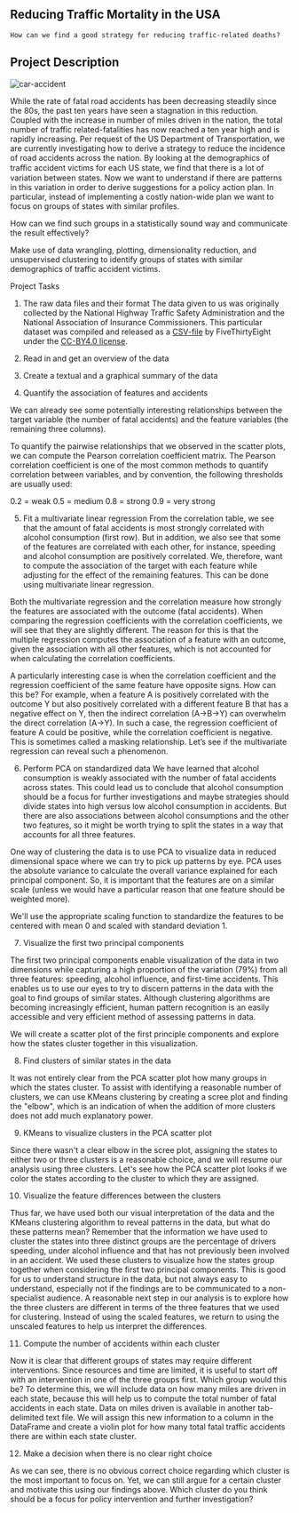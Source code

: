 ## Reducing Traffic Mortality in the USA
    How can we find a good strategy for reducing traffic-related deaths?
    
## Project Description

![car-accident](https://user-images.githubusercontent.com/84151016/155841247-7874a433-f9dd-46e2-a4bc-a7c1c2db861e.jpg)

While the rate of fatal road accidents has been decreasing steadily since the 80s, the past ten years have seen a stagnation in this reduction. 
Coupled with the increase in number of miles driven in the nation, 
the total number of traffic related-fatalities has now reached a ten year high and is rapidly increasing.
Per request of the US Department of Transportation, we are currently investigating how to derive a strategy to reduce the incidence of road accidents across the nation.
By looking at the demographics of traﬃc accident victims for each US state, we find that there is a lot of variation between states. 
Now we want to understand if there are patterns in this variation in order to derive suggestions for a policy action plan.
In particular, instead of implementing a costly nation-wide plan we want to focus on groups of states with similar profiles. 

How can we find such groups in a statistically sound way and communicate the result effectively?

Make use of data wrangling, plotting, dimensionality reduction, and unsupervised clustering to identify groups of states with similar demographics of traffic accident victims.

Project Tasks
1. The raw data files and their format
The data given to us was originally collected by the National Highway Traffic Safety Administration and the National Association of Insurance Commissioners. 
This particular dataset was compiled and released as a [CSV-file](https://github.com/fivethirtyeight/data/tree/master/bad-drivers) by FiveThirtyEight under the [CC-BY4.0 license](https://github.com/%EF%AC%81vethirtyeight/data).

2. Read in and get an overview of the data
3. Create a textual and a graphical summary of the data
4. Quantify the association of features and accidents

We can already see some potentially interesting relationships between the target variable (the number of fatal accidents) 
and the feature variables (the remaining three columns).

To quantify the pairwise relationships that we observed in the scatter plots, we can compute the Pearson correlation coefficient matrix. 
The Pearson correlation coefficient is one of the most common methods to quantify correlation between variables, and by convention, the following thresholds are usually used:

0.2 = weak
0.5 = medium
0.8 = strong
0.9 = very strong

5. Fit a multivariate linear regression
From the correlation table, we see that the amount of fatal accidents is most strongly correlated with alcohol consumption (first row). But in addition, we also see that some of the features are correlated with each other, for instance, speeding and alcohol consumption are positively correlated. We, therefore, want to compute the association of the target with each feature while adjusting for the effect of the remaining features. This can be done using multivariate linear regression.

Both the multivariate regression and the correlation measure how strongly the features are associated with the outcome (fatal accidents). When comparing the regression coefficients with the correlation coefficients, we will see that they are slightly different. The reason for this is that the multiple regression computes the association of a feature with an outcome, given the association with all other features, which is not accounted for when calculating the correlation coefficients.

A particularly interesting case is when the correlation coefficient and the regression coefficient of the same feature have opposite signs. 
How can this be? For example, when a feature A is positively correlated with the outcome Y but also positively correlated with a different feature B that has a negative effect on Y, then the indirect correlation (A->B->Y) can overwhelm the direct correlation (A->Y).
In such a case, the regression coefficient of feature A could be positive, while the correlation coefficient is negative.
This is sometimes called a masking relationship. Let’s see if the multivariate regression can reveal such a phenomenon.

6. Perform PCA on standardized data
We have learned that alcohol consumption is weakly associated with the number of fatal accidents across states.
This could lead us to conclude that alcohol consumption should be a focus for further investigations and maybe strategies should divide states into high versus low alcohol consumption in accidents. 
But there are also associations between alcohol consumptions and the other two features, so it might be worth trying to split the states in a way that accounts for all three features.

One way of clustering the data is to use PCA to visualize data in reduced dimensional space where we can try to pick up patterns by eye. 
PCA uses the absolute variance to calculate the overall variance explained for each principal component. 
So, it is important that the features are on a similar scale (unless we would have a particular reason that one feature should be weighted more).

We'll use the appropriate scaling function to standardize the features to be centered with mean 0 and scaled with standard deviation 1.

7. Visualize the first two principal components

The first two principal components enable visualization of the data in two dimensions 
while capturing a high proportion of the variation (79%) from all three features: 
speeding, alcohol influence, and first-time accidents. 
This enables us to use our eyes to try to discern patterns in the data with the goal to find groups of similar states.
Although clustering algorithms are becoming increasingly efficient, human pattern recognition is an easily accessible and very efficient method of assessing patterns in data.

We will create a scatter plot of the first principle components and explore how the states cluster together in this visualization.

8. Find clusters of similar states in the data

It was not entirely clear from the PCA scatter plot how many groups in which the states cluster. To assist with identifying a reasonable number of clusters, 
we can use KMeans clustering by creating a scree plot and finding the "elbow", 
which is an indication of when the addition of more clusters does not add much explanatory power.

9. KMeans to visualize clusters in the PCA scatter plot

Since there wasn't a clear elbow in the scree plot, assigning the states to either two or three clusters is a reasonable choice, 
and we will resume our analysis using three clusters. 
Let's see how the PCA scatter plot looks if we color the states according to the cluster to which they are assigned.

10. Visualize the feature differences between the clusters

Thus far, we have used both our visual interpretation of the data and the KMeans clustering algorithm to reveal patterns in the data, but what do these patterns mean?
Remember that the information we have used to cluster the states into three distinct groups are the percentage of drivers speeding,
under alcohol influence and that has not previously been involved in an accident. 
We used these clusters to visualize how the states group together when considering the first two principal components. 
This is good for us to understand structure in the data, but not always easy to understand, especially not if the findings are to be communicated to a non-specialist audience.
A reasonable next step in our analysis is to explore how the three clusters are different in terms of the three features that we used for clustering. 
Instead of using the scaled features, we return to using the unscaled features to help us interpret the differences.

11. Compute the number of accidents within each cluster

Now it is clear that different groups of states may require different interventions. Since resources and time are limited, 
it is useful to start off with an intervention in one of the three groups first. 
Which group would this be? To determine this, we will include data on how many miles are driven in each state, 
because this will help us to compute the total number of fatal accidents in each state. Data on miles driven is available in another tab-delimited text file. 
We will assign this new information to a column in the DataFrame and create a violin plot for how many total fatal traffic accidents there are within each state cluster.

12. Make a decision when there is no clear right choice

As we can see, there is no obvious correct choice regarding which cluster is the most important to focus on. 
Yet, we can still argue for a certain cluster and motivate this using our findings above. 
Which cluster do you think should be a focus for policy intervention and further investigation?
